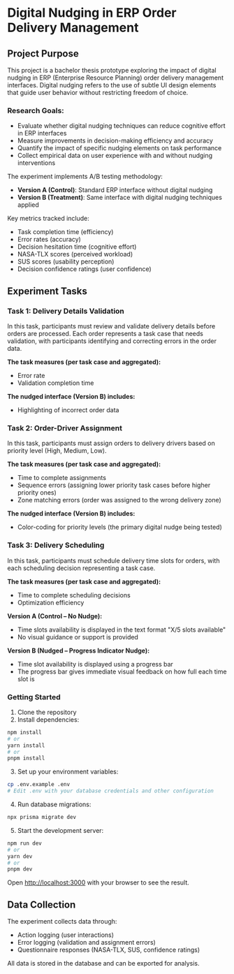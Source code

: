 # Digital Nudging in ERP Order Delivery Management

## Project Purpose

This project is a bachelor thesis prototype exploring the impact of digital nudging in ERP (Enterprise Resource Planning) order delivery management interfaces. Digital nudging refers to the use of subtle UI design elements that guide user behavior without restricting freedom of choice.

### Research Goals:
- Evaluate whether digital nudging techniques can reduce cognitive effort in ERP interfaces
- Measure improvements in decision-making efficiency and accuracy
- Quantify the impact of specific nudging elements on task performance
- Collect empirical data on user experience with and without nudging interventions

The experiment implements A/B testing methodology:
- **Version A (Control)**: Standard ERP interface without digital nudging
- **Version B (Treatment)**: Same interface with digital nudging techniques applied

Key metrics tracked include:
- Task completion time (efficiency)
- Error rates (accuracy)
- Decision hesitation time (cognitive effort)
- NASA-TLX scores (perceived workload)
- SUS scores (usability perception)
- Decision confidence ratings (user confidence)

## Experiment Tasks

### Task 1: Delivery Details Validation
In this task, participants must review and validate delivery details before orders are processed. Each order represents a task case that needs validation, with participants identifying and correcting errors in the order data.

**The task measures (per task case and aggregated):**
- Error rate
- Validation completion time

**The nudged interface (Version B) includes:**
- Highlighting of incorrect order data

### Task 2: Order-Driver Assignment
In this task, participants must assign orders to delivery drivers based on priority level (High, Medium, Low).

**The task measures (per task case and aggregated):**
- Time to complete assignments
- Sequence errors (assigning lower priority task cases before higher priority ones)
- Zone matching errors (order was assigned to the wrong delivery zone)

**The nudged interface (Version B) includes:**
- Color-coding for priority levels (the primary digital nudge being tested)

### Task 3: Delivery Scheduling
In this task, participants must schedule delivery time slots for orders, with each scheduling decision representing a task case.

**The task measures (per task case and aggregated):**
- Time to complete scheduling decisions
- Optimization efficiency

**Version A (Control – No Nudge):**
- Time slots availability is displayed in the text format "X/5 slots available"
- No visual guidance or support is provided

**Version B (Nudged – Progress Indicator Nudge):**
- Time slot availability is displayed using a progress bar
- The progress bar gives immediate visual feedback on how full each time slot is



### Getting Started

1. Clone the repository
2. Install dependencies:
```bash
npm install
# or
yarn install
# or
pnpm install
```

3. Set up your environment variables:
```bash
cp .env.example .env
# Edit .env with your database credentials and other configuration
```

4. Run database migrations:
```bash
npx prisma migrate dev
```

5. Start the development server:
```bash
npm run dev
# or
yarn dev
# or
pnpm dev
```

Open [http://localhost:3000](http://localhost:3000) with your browser to see the result.

## Data Collection

The experiment collects data through:
- Action logging (user interactions)
- Error logging (validation and assignment errors)
- Questionnaire responses (NASA-TLX, SUS, confidence ratings)

All data is stored in the database and can be exported for analysis.